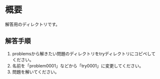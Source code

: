 # 概要

解答用のディレクトリです。

## 解答手順

1. problemsから解きたい問題のディレクトリをtryディレクトリにコピペしてください。
2. 名前を「problem0001」などから「try0001」に変更してください。
3. 問題を解いてください。